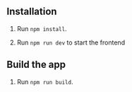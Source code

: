 ## Installation

1. Run `npm install`.

2. Run `npm run dev` to start the frontend

## Build the app

1. Run `npm run build`.
